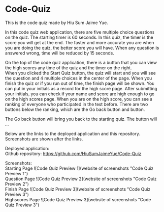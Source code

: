 # Code-Quiz
This is the code quiz made by Hiu Sum Jaime Yue.    

In this code quiz web application, there are five multiple choice questions on the quiz. The starting timer is 60 seconds. In this quiz, the timer is the score you will get at the end. The faster and more accurate you are when you are doing the quiz, the better score you will have. When any question is answered wrong, time will be reduced by 15 seconds.     

On the top of the code quiz application, there is a button that you can view the high scores any time of the quiz and the timer on the right.           
When you clicked the Start Quiz button, the quiz will start and you will see the question and 4 multiple choices in the center of the page. When you finish the quiz or if you run out of time, the finish  page will be shown. You can put in your initials as a record for the high score page. After submitting your initials, you can check if your name and score are high enough to go on the high scores page.
When you are on the high score, you can see a ranking of everyone who participated in the test before. There are two buttons below the ranking, which are the Go back button and button.      

 The Go back button will bring you back to the starting quiz. The button will ...     

Below are the links to the deployed application and this repository. Screenshots are shown after the links.

Deployed application:        
Github repository: https://github.com/HiuSumJaimeYue/Code-Quiz          

Screenshots:     
Starting Page
![Code Quiz Preview 1](website of screenshots "Code Quiz Preview 1")           
Question Page
![Code Quiz Preview 2](website of screenshots "Code Quiz Preview 2")      
Finish Page
![Code Quiz Preview 3](website of screenshots "Code Quiz Preview 3")      
Highscores Page
![Code Quiz Preview 3](website of screenshots "Code Quiz Preview 3")      
